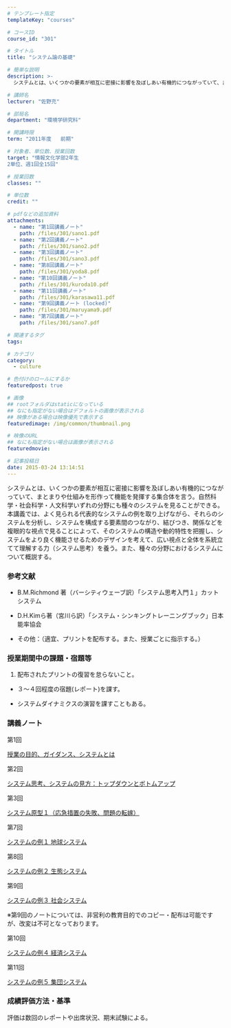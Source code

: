 ```yaml
---
# テンプレート指定
templateKey: "courses"

# コースID
course_id: "301"

# タイトル
title: "システム論の基礎"

# 簡単な説明
description: >-
  システムとは、いくつかの要素が相互に密接に影響を及ぼしあい有機的につながっていて、まとまりや仕組みを形作って機能を発揮する集合体を言う。自然科学・社会科学・人文科学いずれの分野にも種々のシステムを見る...

# 講師名
lecturer: "佐野充"

# 部局名
department: "環境学研究科"

# 開講時限
term: "2011年度	前期"

# 対象者、単位数、授業回数
target: "情報文化学部2年生
2単位、週1回全15回"

# 授業回数
classes: ""

# 単位数
credit: ""

# pdfなどの追加資料
attachments: 
  - name: "第1回講義ノート" 
    path: /files/301/sano1.pdf
  - name: "第2回講義ノート" 
    path: /files/301/sano2.pdf
  - name: "第3回講義ノート" 
    path: /files/301/sano3.pdf
  - name: "第8回講義ノート" 
    path: /files/301/yoda8.pdf
  - name: "第10回講義ノート" 
    path: /files/301/kuroda10.pdf
  - name: "第11回講義ノート" 
    path: /files/301/karasawa11.pdf
  - name: "第9回講義ノート (locked)" 
    path: /files/301/maruyama9.pdf
  - name: "第7回講義ノート" 
    path: /files/301/sano7.pdf

# 関連するタグ
tags:

# カテゴリ
category:
  - culture

# 色付けのロールにするか
featuredpost: true

# 画像
## rootフォルダはstaticになっている
## なにも指定がない場合はデフォルトの画像が表示される
## 映像がある場合は映像優先で表示する
featuredimage: /img/common/thumbnail.png

# 映像のURL
## なにも指定がない場合は画像が表示される
featuredmovie: 

# 記事投稿日
date: 2015-03-24 13:14:51
---
```


システムとは、いくつかの要素が相互に密接に影響を及ぼしあい有機的につながっていて、まとまりや仕組みを形作って機能を発揮する集合体を言う。自然科学・社会科学・人文科学いずれの分野にも種々のシステムを見ることができる。本講義では、よく見られる代表的なシステムの例を取り上げながら、それらのシステムを分析し、システムを構成する要素間のつながり、結びつき、関係などを複眼的な視点で見ることによって、そのシステムの構造や動的特性を把握し、システムをより良く機能させるためのデザインを考えて、広い視点と全体を系統立てて理解する力（システム思考）を養う。また、種々の分野におけるシステムについて概説する。

### 参考文献

* B.M.Richmond 著（バーシティウェーブ訳）「システム思考入門１」カットシステム

* D.H.Kimら著（宮川ら訳）「システム・シンキングトレーニングブック」日本能率協会

* その他：（適宜、プリントを配布する。また、授業ごとに指示する。）

### 授業期間中の課題・宿題等

1. 配布されたプリントの復習を怠らないこと。

* ３〜４回程度の宿題(レポート)を課す。

* システムダイナミクスの演習を課すこともある。

### 講義ノート

第1回

[授業の目的、ガイダンス、システムとは](/files/301/sano1.pdf) 

第2回

[システム思考、システムの見方：トップダウンとボトムアップ](/files/301/sano2.pdf) 

第3回

[システム原型１（応急措置の失敗、問題の転嫁）](/files/301/sano3.pdf) 

第7回

[システムの例１ 地球システム](/files/301/sano7.pdf) 

第8回

[システムの例２ 生態システム](/files/301/yoda8.pdf) 

第9回

[システムの例３ 社会システム](/files/301/maruyama9.pdf) 

※第9回のノートについては、非営利の教育目的でのコピー・配布は可能ですが、改変は不可となっております。

第10回

[システムの例４ 経済システム](/files/301/kuroda10.pdf) 

第11回

[システムの例５ 集団システム](/files/301/karasawa11.pdf) 

### 成績評価方法・基準

評価は数回のレポートや出席状況、期末試験による。

